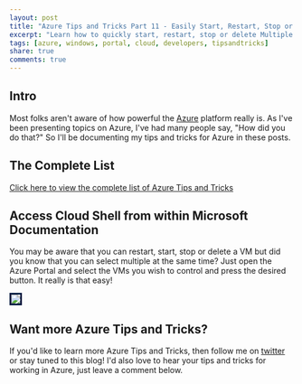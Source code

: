 ```yaml
---
layout: post
title: "Azure Tips and Tricks Part 11 - Easily Start, Restart, Stop or Delete Multiple VMs"
excerpt: "Learn how to quickly start, restart, stop or delete Multiple VMs with just one click"
tags: [azure, windows, portal, cloud, developers, tipsandtricks]
share: true
comments: true
---
```


## Intro

Most folks aren't aware of how powerful the [Azure](http://www.azure.com) platform really is. As I've been presenting topics on Azure, I've had many people say, "How did you do that?" So I'll be documenting my tips and tricks for Azure in these posts.

## The Complete List

[Click here to view the complete list of Azure Tips and Tricks ](http://michaelcrump.net/azure-tips-and-tricks-complete-list/)

## Access Cloud Shell from within Microsoft Documentation

You may be aware that you can restart, start, stop or delete a VM but did you know that you can select multiple at the same time? Just open the Azure Portal and select the VMs you wish to control and press the desired button. It really is that easy!  

<img style="border:3px solid #021a40" src="http://michaelcrump.net/files/azuretip12.gif">


## Want more Azure Tips and Tricks?

If you'd like to learn more Azure Tips and Tricks, then follow me on [twitter](http://twitter.com/mbcrump) or stay tuned to this blog! I'd also love to hear your tips and tricks for working in Azure, just leave a comment below. 
